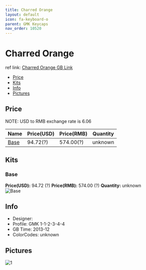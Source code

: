 ```yaml
---
title: Charred Orange
layout: default
icon: fa-keyboard-o
parent: GMK Keycaps
nav_order: 10520
---
```


# Charred Orange

ref link: [Charred Orange  GB Link]()

* [Price](#price)
* [Kits](#kits)
* [Info](#info)
* [Pictures](#pictures)


## Price  
NOTE: USD to RMB exchange rate is 6.06

| Name          | Price(USD)    |  Price(RMB) | Quantity |
| ------------- | ------------ |  ---------- | -------- |
|[Base](#base)|94.72(?)|574.00(?)|unknown|


## Kits
### Base
**Price(USD):** 94.72 (?)   **Price(RMB):** 574.00 (?)    **Quantity:** unknown  
<img src="{{ 'assets/images/gmk-keycaps/charredorange/kits_pics/base.jpg' | relative_url }}" alt="Base" class="image featured">


## Info
* Designer: 
* Profile: GMK 1-1-2-3-4-4
* GB Time: 2013-12
* ColorCodes:  unknown


## Pictures
<img src="{{ 'assets/images/gmk-keycaps/charredorange/rendering_pics/1.jpg' | relative_url }}" alt="1" class="image featured">
